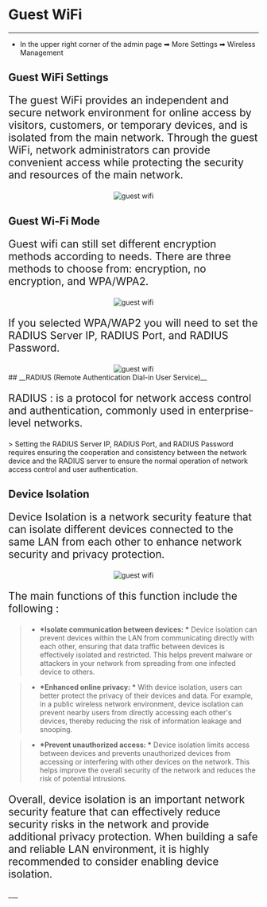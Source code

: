 <style>
    .text {
        font-size: 21px; 
    }
</style>

# Guest WiFi
---
- In the upper right corner of the admin page ➡ More Settings  ➡ Wireless Management

## __Guest WiFi Settings__
<p class="text">
The guest WiFi provides an independent and secure network environment for online access by visitors, customers, or temporary devices, and is isolated from the main network. Through the guest WiFi, network administrators can provide convenient access while protecting the security and resources of the main network.
</p>
<div style="text-align: center;">
    <img alt="guest wifi" class="boxshadow" src="/images/guest_wifi.png">
</div>

## __Guest Wi-Fi Mode__
<p class="text">
Guest wifi can still set different encryption methods according to needs. There are three methods to choose from: encryption, no encryption, and WPA/WPA2.
</p>
<div style="text-align: center;">
    <img alt="guest wifi" class="boxshadow" src="/images/guest_01.png">
</div>




<p class="text">
If you selected WPA/WAP2 you will need to set the RADIUS Server IP, RADIUS Port, and RADIUS Password.
</p>
<div style="text-align: center;">
    <img alt="guest wifi" class="boxshadow" src="/images/guest_02.png">
</div>
## __RADIUS (Remote Authentication Dial-in User Service)__
<p class="text">
RADIUS : is a protocol for network access control and authentication, commonly used in enterprise-level networks.
</p>
> Setting the RADIUS Server IP, RADIUS Port, and RADIUS Password requires ensuring the cooperation and consistency between the network device and the RADIUS server to ensure the normal operation of network access control and user authentication.

## __Device Isolation__

<p class="text">
Device Isolation is a network security feature that can isolate different devices connected to the same LAN from each other to enhance network security and privacy protection. 
</p>
<div style="text-align: center;">
    <img alt="guest wifi" class="boxshadow" src="/images/guest03.png">
</div>
<p class="text">
The main functions of this function include the following :
</p>

> - __*Isolate communication between devices: *__ Device isolation can prevent devices within the LAN from communicating directly with each other, ensuring that data traffic between devices is effectively isolated and restricted. This helps prevent malware or attackers in your network from spreading from one infected device to others.

> - __*Enhanced online privacy: *__ With device isolation, users can better protect the privacy of their devices and data. For example, in a public wireless network environment, device isolation can prevent nearby users from directly accessing each other's devices, thereby reducing the risk of information leakage and snooping.

> - __*Prevent unauthorized access: *__ Device isolation limits access between devices and prevents unauthorized devices from accessing or interfering with other devices on the network. This helps improve the overall security of the network and reduces the risk of potential intrusions.

<p class="text">
Overall, device isolation is an important network security feature that can effectively reduce security risks in the network and provide additional privacy protection. When building a safe and reliable LAN environment, it is highly recommended to consider enabling device isolation.
</p>
___